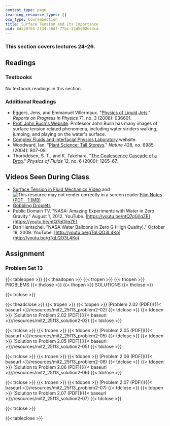 ```yaml
---
content_type: page
learning_resource_types: []
ocw_type: CourseSection
title: Surface Tension and Its Importance
uid: 8da28f65-2f34-46df-77bc-23d5e02ce3ca
---
```


### This section covers lectures 24-26.

Readings
--------

### Textbooks

No textbook readings in this section.

### Additional Readings

*   Eggers, Jens, and Emmanuel Villermaux. "[Physics of Liquid Jets](https://iopscience.iop.org/article/10.1088/0034-4885/71/3/036601/pdf)." _Reports on Progress in Physics_ 71, no. 3 (2008): 036601.
*   [Prof. John Bush's Website](http://www-math.mit.edu/~bush/fish.htm). Professor John Bush has many images of surface tension related phenomena, including water striders walking, jumping, and playing on the water's surface.
*   [Complex Fluids and Interfacial Physics Laboratory](http://www.seas.ucla.edu/cfip/) website.
*   Woodward, Ian. "[Plant Science: Tall Storeys](http://dx.doi.org/10.1038/428807a)." _Nature_ 428, no. 6985 (2004): 807–08.
*   Thoroddsen, S. T., and K. Takehara. "[The Coalescence Cascade of a Drop](http://dx.doi.org/10.1063/1.870380)." _Physics of Fluids_ 12, no. 6 (2000): 1265–67.

Videos Seen During Class
------------------------

*   [Surface Tension in Fluid Mechanics Video](https://youtu.be/MUlmkSnrAzM) and ![This resource may not render correctly in a screen reader.](/images/inacessible.gif)[Film Notes (PDF - 1.1MB)](http://web.mit.edu/hml/ncfmf/04STFM.pdf)
*   [Gobbling Droplets](http://web.mit.edu/nnf/people/jbico/Research.html#gobbling)
*   Public Domain TV. "NASA: Amazing Experiments with Water in Zero Gravity." August 1, 2012. YouTube. [https://youtu.be/ntQ7qGilqZE](https://youtu.be/ntQ7qGilqZE)
*   Dan Hentschel. "NASA Water Balloons in Zero G (High Quality)." October 18, 2009. YouTube. [http://youtu.be/gTqLQO3L4Ko](http://youtu.be/gTqLQO3L4Ko)

Assignment
----------

### Problem Set 13

{{< tableopen >}}
{{< theadopen >}}
{{< tropen >}}
{{< thopen >}}
PROBLEMS
{{< thclose >}}
{{< thopen >}}
SOLUTIONS
{{< thclose >}}

{{< trclose >}}

{{< theadclose >}}
{{< tropen >}}
{{< tdopen >}}
[Problem 2.02 (PDF)]({{< baseurl >}}/resources/mit2_25f13_problem2-02)
{{< tdclose >}}
{{< tdopen >}}
[Solution to Problem 2.02 (PDF)]({{< baseurl >}}/resources/mit2_25f13_solution2-02)
{{< tdclose >}}

{{< trclose >}}
{{< tropen >}}
{{< tdopen >}}
[Problem 2.05 (PDF)]({{< baseurl >}}/resources/mit2_25f13_problem2-05)
{{< tdclose >}}
{{< tdopen >}}
[Solution to Problem 2.05 (PDF)]({{< baseurl >}}/resources/mit2_25f13_solution2-05)
{{< tdclose >}}

{{< trclose >}}
{{< tropen >}}
{{< tdopen >}}
[Problem 2.06 (PDF)]({{< baseurl >}}/resources/mit2_25f13_problem2-06)
{{< tdclose >}}
{{< tdopen >}}
[Solution to Problem 2.06 (PDF)]({{< baseurl >}}/resources/mit2_25f13_solution2-06)
{{< tdclose >}}

{{< trclose >}}
{{< tropen >}}
{{< tdopen >}}
[Problem 2.07 (PDF)]({{< baseurl >}}/resources/mit2_25f13_problem2-07)
{{< tdclose >}}
{{< tdopen >}}
[Solution to Problem 2.07 (PDF)]({{< baseurl >}}/resources/mit2_25f13_solution2-07)
{{< tdclose >}}

{{< trclose >}}

{{< tableclose >}}